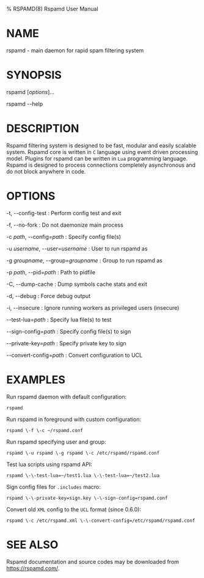% RSPAMD(8) Rspamd User Manual

# NAME

rspamd - main daemon for rapid spam filtering system

# SYNOPSIS

rspamd [*options*]...

rspamd \--help

# DESCRIPTION

Rspamd filtering system is designed to be fast, modular and easily scalable system. 
Rspamd core is written in `C` language using event driven processing model. 
Plugins for rspamd can be written in `Lua` programming language.
Rspamd is designed to process connections completely asynchronous and do not block anywhere in code.

# OPTIONS

-t, \--config-test
:	Perform config test and exit

-f, \--no-fork
:	Do not daemonize main process

-c *path*, \--config=*path*
:	Specify config file(s)

-u *username*, \--user=*username*
:	User to run rspamd as

-g *groupname*, \--group=*groupname*
:	Group to run rspamd as

-p *path*, \--pid=*path*
:	Path to pidfile

-C, \--dump-cache
:	Dump symbols cache stats and exit

-d, \--debug
:	Force debug output

-i, \--insecure
:	Ignore running workers as privileged users (insecure)

\--test-lua=*path*
:	Specify lua file(s) to test

\--sign-config=*path*
:	Specify config file(s) to sign

\--private-key=*path*
:	Specify private key to sign

\--convert-config=*path*
:	Convert configuration to UCL

# EXAMPLES

Run rspamd daemon with default configuration:

	rspamd
	
Run rspamd in foreground with custom configuration:

	rspamd \-f \-c ~/rspamd.conf
	
Run rspamd specifying user and group:

	rspamd \-u rspamd \-g rspamd \-c /etc/rspamd/rspamd.conf

Test lua scripts using rspamd API:

	rspamd \-\-test-lua=~/test1.lua \-\-test-lua=~/test2.lua

Sign config files for `.includes` macro:

	rspamd \-\-private-key=sign.key \-\-sign-config=rspamd.conf

Convert old `XML` config to the `UCL` format (since 0.6.0):

	rspamd \-c /etc/rspamd.xml \-\-convert-config=/etc/rspamd/rspamd.conf

# SEE ALSO

Rspamd documentation and source codes may be downloaded from
<https://rspamd.com/>.